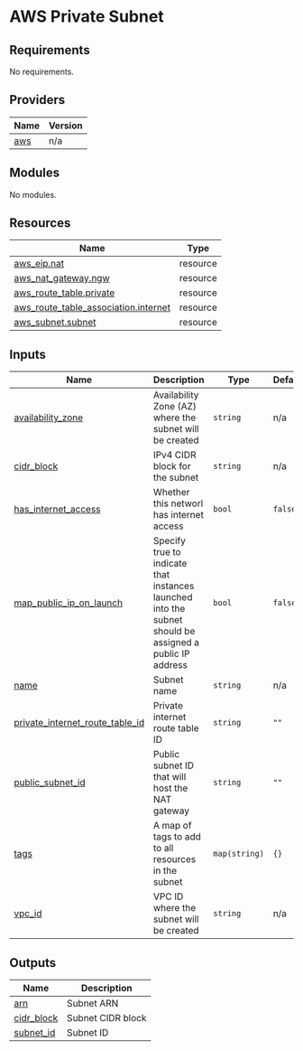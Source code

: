 AWS Private Subnet
==================


<!-- BEGIN_TF_DOCS -->
## Requirements

No requirements.

## Providers

| Name | Version |
|------|---------|
| <a name="provider_aws"></a> [aws](#provider\_aws) | n/a |

## Modules

No modules.

## Resources

| Name | Type |
|------|------|
| [aws_eip.nat](https://registry.terraform.io/providers/hashicorp/aws/latest/docs/resources/eip) | resource |
| [aws_nat_gateway.ngw](https://registry.terraform.io/providers/hashicorp/aws/latest/docs/resources/nat_gateway) | resource |
| [aws_route_table.private](https://registry.terraform.io/providers/hashicorp/aws/latest/docs/resources/route_table) | resource |
| [aws_route_table_association.internet](https://registry.terraform.io/providers/hashicorp/aws/latest/docs/resources/route_table_association) | resource |
| [aws_subnet.subnet](https://registry.terraform.io/providers/hashicorp/aws/latest/docs/resources/subnet) | resource |

## Inputs

| Name | Description | Type | Default | Required |
|------|-------------|------|---------|:--------:|
| <a name="input_availability_zone"></a> [availability\_zone](#input\_availability\_zone) | Availability Zone (AZ) where the subnet will be created | `string` | n/a | yes |
| <a name="input_cidr_block"></a> [cidr\_block](#input\_cidr\_block) | IPv4 CIDR block for the subnet | `string` | n/a | yes |
| <a name="input_has_internet_access"></a> [has\_internet\_access](#input\_has\_internet\_access) | Whether this networl has internet access | `bool` | `false` | no |
| <a name="input_map_public_ip_on_launch"></a> [map\_public\_ip\_on\_launch](#input\_map\_public\_ip\_on\_launch) | Specify true to indicate that instances launched into the subnet should be assigned a public IP address | `bool` | `false` | no |
| <a name="input_name"></a> [name](#input\_name) | Subnet name | `string` | n/a | yes |
| <a name="input_private_internet_route_table_id"></a> [private\_internet\_route\_table\_id](#input\_private\_internet\_route\_table\_id) | Private internet route table ID | `string` | `""` | no |
| <a name="input_public_subnet_id"></a> [public\_subnet\_id](#input\_public\_subnet\_id) | Public subnet ID that will host the NAT gateway | `string` | `""` | no |
| <a name="input_tags"></a> [tags](#input\_tags) | A map of tags to add to all resources in the subnet | `map(string)` | `{}` | no |
| <a name="input_vpc_id"></a> [vpc\_id](#input\_vpc\_id) | VPC ID where the subnet will be created | `string` | n/a | yes |

## Outputs

| Name | Description |
|------|-------------|
| <a name="output_arn"></a> [arn](#output\_arn) | Subnet ARN |
| <a name="output_cidr_block"></a> [cidr\_block](#output\_cidr\_block) | Subnet CIDR block |
| <a name="output_subnet_id"></a> [subnet\_id](#output\_subnet\_id) | Subnet ID |
<!-- END_TF_DOCS -->